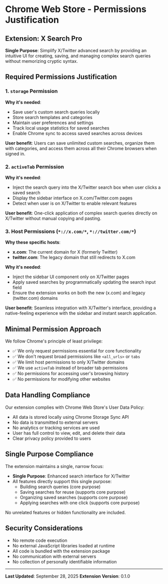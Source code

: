 # Chrome Web Store - Permissions Justification

## Extension: X Search Pro
**Single Purpose**: Simplify X/Twitter advanced search by providing an intuitive UI for creating, saving, and managing complex search queries without memorizing cryptic syntax.

## Required Permissions Justification

### 1. `storage` Permission
**Why it's needed**:
- Save user's custom search queries locally
- Store search templates and categories
- Maintain user preferences and settings
- Track local usage statistics for saved searches
- Enable Chrome sync to access saved searches across devices

**User benefit**: Users can save unlimited custom searches, organize them with categories, and access them across all their Chrome browsers when signed in.

### 2. `activeTab` Permission
**Why it's needed**:
- Inject the search query into the X/Twitter search box when user clicks a saved search
- Display the sidebar interface on X.com/Twitter.com pages
- Detect when user is on X/Twitter to enable relevant features

**User benefit**: One-click application of complex search queries directly on X/Twitter without manual copying and pasting.

### 3. Host Permissions (`*://x.com/*`, `*://twitter.com/*`)
**Why these specific hosts**:
- **x.com**: The current domain for X (formerly Twitter)
- **twitter.com**: The legacy domain that still redirects to X.com

**Why it's needed**:
- Inject the sidebar UI component only on X/Twitter pages
- Apply saved searches by programmatically updating the search input field
- Ensure the extension works on both the new (x.com) and legacy (twitter.com) domains

**User benefit**: Seamless integration with X/Twitter's interface, providing a native-feeling experience with the sidebar and instant search application.

## Minimal Permission Approach

We follow Chrome's principle of least privilege:
- ✅ We only request permissions essential for core functionality
- ✅ We don't request broad permissions like `<all_urls>` or `tabs`
- ✅ We limit host permissions to only X/Twitter domains
- ✅ We use `activeTab` instead of broader tab permissions
- ✅ No permissions for accessing user's browsing history
- ✅ No permissions for modifying other websites

## Data Handling Compliance

Our extension complies with Chrome Web Store's User Data Policy:
- All data is stored locally using Chrome Storage Sync API
- No data is transmitted to external servers
- No analytics or tracking services are used
- User has full control to view, edit, and delete their data
- Clear privacy policy provided to users

## Single Purpose Compliance

The extension maintains a single, narrow focus:
- **Single Purpose**: Enhanced search interface for X/Twitter
- All features directly support this single purpose:
  - Building search queries (core purpose)
  - Saving searches for reuse (supports core purpose)
  - Organizing saved searches (supports core purpose)
  - Applying searches with one click (supports core purpose)

No unrelated features or hidden functionality are included.

## Security Considerations

- No remote code execution
- No external JavaScript libraries loaded at runtime
- All code is bundled with the extension package
- No communication with external servers
- No collection of personally identifiable information

---

**Last Updated**: September 28, 2025
**Extension Version**: 0.1.0